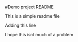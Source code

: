 #Demo project README

This is a simple readme file

Adding this line

I hope this isnt much of a problem